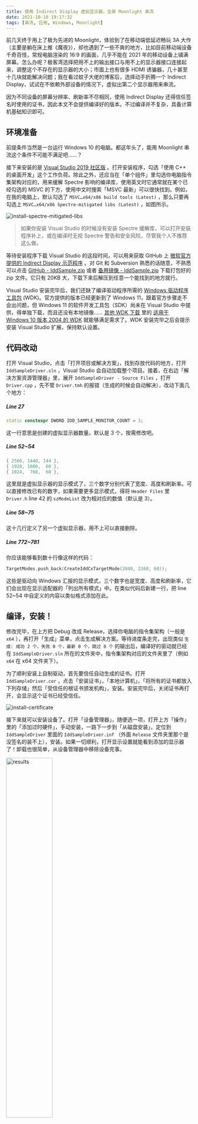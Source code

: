 ```yaml
---
title: 使用 Indirect Display 虚拟显示器，全屏 Moonlight 串流
date: 2021-10-18 19:17:32
tags: [串流, 应用, Windows, Moonlight]
---
```


前几天终于用上了极为先进的 Moonlight，体验到了在移动端低延迟畅玩 3A 大作（主要是躺在床上推《魔夜》），却也遇到了一些不爽的地方，比如目前移动端设备千奇百怪，常规电脑渲染的 16:9 的画面，几乎不能在 2021 年的移动设备上铺满屏幕。怎么办呢？极客湾选择把用不上的输出接口与用不上的显示器接口连接起来，调整这个不存在的显示器的大小；市面上也有很多 HDMI 诱骗器，几十甚至十几块就能解决问题；我在看过蚊子大佬的博客后，选择动手折腾一个 Indirect Display，试试在不依赖外部设备的情况下，虚拟出第二个显示器用来串流。

因为不同设备的屏幕分辨率、刷新率不尽相同，使用 Indirect Display 还得信任签名时使用的证书，因此本文不会提供编译好的版本。不过编译并不复杂，具备计算机基础知识即可。

<!-- more -->

## 环境准备

前提条件当然是一台运行 Windows 10 的电脑。都这年头了，能用 Moonlight 串流这个条件不可能不满足吧……？

接下来安装的是 [Visual Studio 2019 社区版](https://visualstudio.microsoft.com/downloads/) 。打开安装程序，勾选「使用 C++ 的桌面开发」这个工作负荷。除此之外，还应当在「单个组件」里勾选你电脑指令集架构对应的，用来缓解 Spectre 影响的编译库，使用英文时它通常就在某个已经勾选的 MSVC 的下方，使用中文时搜索「MSVC 最新」可以很快找到。例如，在我的电脑上，默认勾选了 `MSVC…x64/x86 build tools (Latest)` ，那么只要再勾选上 `MSVC…x64/x86 Spectre-mitigated libs (Latest)` ，如图所示。

![install-spectre-mitigated-libs](install-spectre-mitigated-libs.png)

> 如果你安装 Visual Studio 的时候没有安装 Spectre 缓解库，可以打开安装程序补上，或在编译时无视 Spectre 警告和安全风险，尽管我个人不推荐这么做。

等待安装程序下载 Visual Studio 的这段时间，可以用来获取 GitHub 上 [微软官方提供的 Indirect Display 示范程序](https://github.com/microsoft/Windows-driver-samples/tree/master/video/IndirectDisplay) 。对 Git 和 Subversion 熟悉的话随意，不熟悉可以点击 [GitHub - IddSample.zip](https://github.com/microsoft/Windows-driver-samples/releases/download/159399/IddSample.zip) 或者 [备用镜像 - IddSample.zip](https://hub.fastgit.org/microsoft/Windows-driver-samples/releases/download/159399/IddSample.zip) 下载打包好的 zip 文件。它只有 20KB 大，下载下来后解压到任意一个能找到的地方就行。

Visual Studio 安装完毕后，我们还缺了编译驱动程序所需的 [Windows 驱动程序工具包](https://docs.microsoft.com/zh-cn/windows-hardware/drivers/download-the-wdk) (WDK)。官方提供的版本已经更新到了 Windows 11，跟着官方步骤走不会出问题，但 Windows 11 的软件开发工具包（SDK）尚未在 Visual Studio 中提供，得单独下载，而且还没有本地镜像…… [其他 WDK 下载](https://docs.microsoft.com/zh-cn/windows-hardware/drivers/other-wdk-downloads) 里的 [适用于 Windows 10 版本 2004 的 WDK](https://go.microsoft.com/fwlink/?linkid=2128854) 就能够满足需求了。WDK 安装完毕之后会提示安装 Visual Studio 扩展，保持默认设置。

## 代码改动

打开 Visual Studio，点击「打开项目或解决方案」，找到存放代码的地方，打开 `IddSampleDriver.sln` ，Visual Studio 会自动加载整个项目。接着，在右边「解决方案资源管理器」里，展开 `IddSampleDriver - Source Files` ，打开 `Driver.cpp` ，先不管 `Driver.tmh` 的报错（生成的时候会自动解决），改动下面几个地方：

##### Line 27

```c++
static constexpr DWORD IDD_SAMPLE_MONITOR_COUNT = 3;
```

这一行意思是创建的虚拟显示器数量。默认是 3 个，按需修改吧。

##### Line 52~54

``` c++
{ 2560, 1440, 144 },
{ 1920, 1080,  60 },
{ 1024,  768,  60 },
```

这里就是虚拟显示器的显示模式了，三个数字分别代表了宽度、高度和刷新率。可以直接修改已有的数字，如果需要更多显示模式，得将 `Header Files` 里 `Driver.h` line 42 的 `szModeList` 改为相对应的数值（默认是 3）。

##### Line 58~75

这十几行定义了另一个虚拟显示器，用不上可以直接删除。

##### Line 772~781

你应该能够看到数十行像这样的代码：

```c++
TargetModes.push_back(CreateIddCxTargetMode(3840, 2160, 60));
```

这些是驱动向 Windows 汇报的显示模式，三个数字也是宽度、高度和刷新率，它们会出现在显示适配器的「列出所有模式」中。在类似代码后新建一行，把 line 52~54 中自定义的内容以类似格式添加在此。

## 编译，安装！

修改完毕，在上方把 Debug 改成 Release，选择你电脑的指令集架构（一般是 `x64` ），再打开「生成」菜单，点击生成解决方案。等待进度条走完，出现类似 `生成: 成功 2 个，失败 0 个，最新 0 个，跳过 0 个` 的输出后，编译好的驱动就已经在 `IddSampleDriver.sln` 所在的文件夹中，指令集架构对应的文件夹里了（例如 `x64` 在 x64 文件夹下）。

为了顺利安装上自制驱动，首先要信任自动生成的证书。打开 `IddSampleDriver.cer` ，点击「安装证书」，「本地计算机」，「将所有的证书都放入下列存储」然后「受信任的根证书颁发机构」，安装。安装完毕后，关闭证书再打开，会显示这个证书已经受信任。

![install-certificate](install-certificate.png)

接下来就可以安装设备了。打开「设备管理器」，随便选一项，打开上方「操作」里的「添加过时硬件」，手动安装，一路下一步到「从磁盘安装」，定位到 `IddSampleDriver` 里面的 `IddSampleDriver.inf` （外面 `Release` 文件夹里那个是没签名的装不上），安装。如果一切顺利，打开显示设置就能看到添加的显示器了！卸载也很简单，从设备管理器中移除设备完事。

<img src="results.png" alt="results" style="width:50%; height:auto;" />

当然，在我的试验中，Windows 这个特性的稳定性还…不够让人满意，可能会碰到设备管理器中出现了 IddSampleDriver Device 却找不到第二个显示器的情况，此时你也可以试着以管理员身份运行 `Release` 文件夹中的 `IddSampleApp.exe` 或者其它可能行得通的办法，只要能够识别一次，以后就都不会出现问题。Enjoy！

## 如果不巧发生问题…

![when-signability-test-failed](when-signability-test-failed.png)

这个问题最常见的原因是签名工具签名时使用当前时间（中国标准时间是 UTC+8），验证时使用 UTC 时间，导致 0:00~8:00 期间无法以默认设置签名（无法签发未来的证书），通过修改签名设置可以解决这一问题，不过最优解是先睡一觉再继续， **早睡早起身体好！**

![when-sign-denied](when-sign-denied.png)

那么大个 `Access is denied` 告诉我们，签名工具没有驱动的访问权限（例如丢进了某个磁盘的根目录），将项目文件夹整个移动到用户文件夹（例如桌面）后重新编译就能解决。磁盘已满也会出现这个问题，试试清理一下？

## 结果如何？

在我尝试使用这个显示器串流时，遇到了一点问题…Moonlight 无法选择串流的显示器，会抓取默认显示器的视频流，我们看不到创建的这个显示器的画面，要把这个显示器换成默认几乎不可能。那么如果像极客湾一样把原有的线拔掉呢？

![performance](performance.png)

就…这样了。低得离谱的帧率、码率（实际感受比这还要卡）和高得离谱的输入延迟兼具，《地平线 4》就算了，连《魔夜》主菜单都卡，显卡的性能被直接腰斩（未测试…甚至全靠 CPU 也有可能？），这就是 HDMI 诱骗器好用的原因吧。不管如何，如果你有类似的需求并且使用的软件支持选择显示器，Indirect Display 的方案或许还挺值得一试的。

***

#### 参考资料

- 虚拟显示器终极解决方案 IndirectDisplay | https://qwq.moe/ultimate-virtual-monitor-solution-indirect-display
- How to run Parsec without monitor? Here’s a virtual monitor solution for you (Indirect Display) | https://archeb.medium.com/how-to-run-parsec-without-monitor-heres-a-virtual-monitor-solution-for-you-indirect-display-ecba5173b86a
- Indirect display driver model overview - Windows drivers | Microsoft Docs | https://docs.microsoft.com/en-us/windows-hardware/drivers/display/indirect-display-driver-model-overview
- Download the Windows Driver Kit (WDK) - Windows drivers | Microsoft Docs | https://docs.microsoft.com/en-us/windows-hardware/drivers/download-the-wdk
- visual studio 2012 - Int2Cat - DriverVer set to incorrect date - Stack Overflow | https://stackoverflow.com/questions/14148500/int2cat-driverver-set-to-incorrect-date